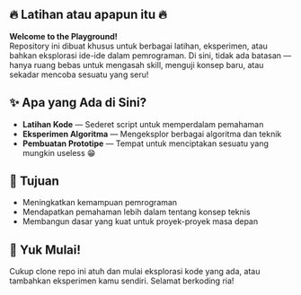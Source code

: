 ## 🔥 Latihan atau apapun itu 🔥

**Welcome to the Playground!**  
Repository ini dibuat khusus untuk berbagai latihan, eksperimen, atau bahkan eksplorasi ide-ide dalam pemrograman. Di sini, tidak ada batasan — hanya ruang bebas untuk mengasah skill, menguji konsep baru, atau sekadar mencoba sesuatu yang seru!

## ✨ Apa yang Ada di Sini?

- **Latihan Kode** — Sederet script untuk memperdalam pemahaman
- **Eksperimen Algoritma** — Mengeksplor berbagai algoritma dan teknik
- **Pembuatan Prototipe** — Tempat untuk menciptakan sesuatu yang mungkin useless 😁

## 🎯 Tujuan

- Meningkatkan kemampuan pemrograman
- Mendapatkan pemahaman lebih dalam tentang konsep teknis
- Membangun dasar yang kuat untuk proyek-proyek masa depan

## 🚀 Yuk Mulai!

Cukup clone repo ini atuh dan mulai eksplorasi kode yang ada, atau tambahkan eksperimen kamu sendiri. Selamat berkoding ria!
